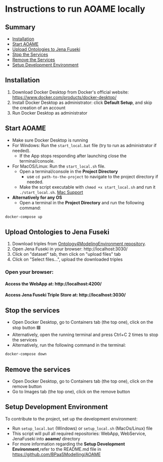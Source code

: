 # Instructions to run AOAME locally

## Summary
- [Installation](#installation)
- [Start AOAME](#start-aoame)
- [Upload Ontologies to Jena Fuseki](#upload-ontologies-to-jena-fuseki)
- [Stop the Services](#stop-the-services)
- [Remove the Services](#remove-the-services)
- [Setup Development Environment](#setup-development-environment)

## Installation
1. Download Docker Desktop from Docker's official website: https://www.docker.com/products/docker-desktop/
2. Install Docker Desktop as administrator: click **Default Setup**, and skip the creation of an account
3. Run Docker Desktop as administrator

## Start AOAME
- Make sure Docker Desktop is running
- For Windows: Run the `start_local.bat` file (try to run as administrator if needed).
  - If the App stops responding after launching close the terminal/console.
- For MacOS/Linux: Run the `start_local.sh` file.
  - Open a terminal/console in the **Project Directory**
    - use `cd path-to-the-project` to navigate to the project directory if needed.
  - Make the script executable with `chmod +x start_local.sh` and run it `./start_local.sh`. [Mac Support](https://support.apple.com/en-vn/guide/terminal/apdd100908f-06b3-4e63-8a87-32e71241bab4/mac) 
- **Alternatively for any OS**
  - Open a terminal in the **Project Directory** and run the following command:
```bash 
docker-compose up
```

## Upload Ontologies to Jena Fuseki
1. Download triples from [Ontology4ModelingEnvironment repository](https://github.com/BPaaSModelling/Ontology4ModelingEnvironment).
2. Open Jena Fuseki in your browser: http://localhost:3030/
3. Click on "dataset" tab, then click on "upload files" tab
4. Click on "Select files...", upload the downloaded triples

### Open your browser:
#### Access the WebApp at: http://localhost:4200/
#### Access Jena Fuseki Triple Store at: http://localhost:3030/ 

## Stop the services
- Open Docker Desktop, go to Containers tab (the top one), click on the stop button 🟦
- Alternatively, open the running terminal and press Ctrl+C 2 times to stop the services
- Alternatively, run the following command in the terminal:
```bash
docker-compose down
```
## Remove the services
- Open Docker Desktop, go to Containers tab (the top one), click on the remove button
- Go to Images tab (the top one), click on the remove button

## Setup Development Environment
To contribute to the project, set up the development environment:
- Run `setup_local.bat` (Windows) or `setup_local.sh` (MacOs/Linux) file
- This script will pull all required repositories: WebApp, WebService, JenaFuseki into **aoame/** directory
- For more information regarding the **Setup Development Environment**,refer to the README.md file in https://github.com/BPaaSModelling/AOAME
